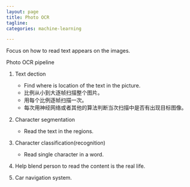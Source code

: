 ```yaml
---
layout: page
title: Photo OCR
tagline:
categories: machine-learning

---
```


Focus on how to read text appears on the images.

Photo OCR pipeline

1. Text dection
    - Find where is location of the text in the picture.
    - 比例从小到大逐帧扫描整个图片。
    - 用每个比例逐帧扫描一次。
    - 每次用神经网络或者其他的算法判断当次扫描中是否有出现目标图像。
2. Character segmentation
    - Read the text in the regions. 
3. Character classification(recognition)
    - Read single character in a word.

1. Help blend person to read the content is the real life.
2. Car navigation system.
